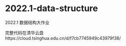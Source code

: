 # 2022.1-data-structure
2022.1 数据结构大作业

完整代码在清华云盘https://cloud.tsinghua.edu.cn/d/f7cb7745949c43979f38/
